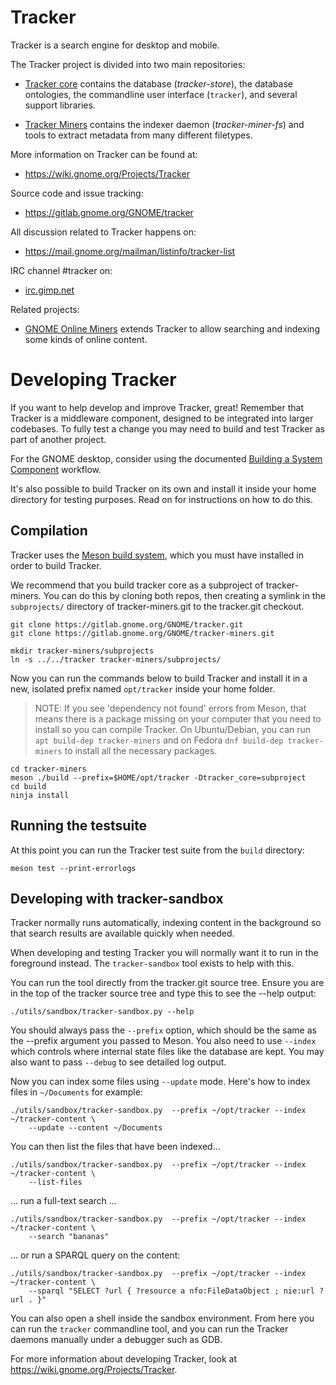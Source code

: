 # Tracker

Tracker is a search engine for desktop and mobile.

The Tracker project is divided into two main repositories:

  * [Tracker core](https://gitlab.gnome.org/GNOME/tracker) contains the database
    (*tracker-store*), the database ontologies, the commandline user
    interface (`tracker`), and several support libraries.

  * [Tracker Miners](https://gitlab.gnome.org/GNOME/tracker-miners) contains
    the indexer daemon (*tracker-miner-fs*) and tools to extract metadata
    from many different filetypes.

More information on Tracker can be found at:

  * <https://wiki.gnome.org/Projects/Tracker>

Source code and issue tracking:

  * <https://gitlab.gnome.org/GNOME/tracker>

All discussion related to Tracker happens on:

  * <https://mail.gnome.org/mailman/listinfo/tracker-list>

IRC channel #tracker on:

  * [irc.gimp.net](irc://irc.gimp.net)

Related projects:

  * [GNOME Online Miners](https://gitlab.gnome.org/GNOME/gnome-online-miners/)
    extends Tracker to allow searching and indexing some kinds of online
    content.

# Developing Tracker

If you want to help develop and improve Tracker, great! Remember that Tracker
is a middleware component, designed to be integrated into larger codebases. To
fully test a change you may need to build and test Tracker as part of another
project.

For the GNOME desktop, consider using the documented [Building a System
Component](https://wiki.gnome.org/Newcomers/BuildSystemComponent) workflow.

It's also possible to build Tracker on its own and install it inside your home
directory for testing purposes.  Read on for instructions on how to do this.

## Compilation

Tracker uses the [Meson build system](http://mesonbuild.com), which you must
have installed in order to build Tracker.

We recommend that you build tracker core as a subproject of tracker-miners.
You can do this by cloning both repos, then creating a symlink in the
`subprojects/` directory of tracker-miners.git to the tracker.git checkout.

    git clone https://gitlab.gnome.org/GNOME/tracker.git
    git clone https://gitlab.gnome.org/GNOME/tracker-miners.git

    mkdir tracker-miners/subprojects
    ln -s ../../tracker tracker-miners/subprojects/

Now you can run the commands below to build Tracker and install it in a
new, isolated prefix named `opt/tracker` inside your home folder.

> NOTE: If you see 'dependency not found' errors from Meson, that means there
> is a package missing on your computer that you need to install so you can
> compile Tracker. On Ubuntu/Debian, you can run `apt build-dep tracker-miners`
> and on Fedora `dnf build-dep tracker-miners` to install all the necessary
> packages.

    cd tracker-miners
    meson ./build --prefix=$HOME/opt/tracker -Dtracker_core=subproject
    cd build
    ninja install

## Running the testsuite

At this point you can run the Tracker test suite from the `build` directory:

    meson test --print-errorlogs

## Developing with tracker-sandbox

Tracker normally runs automatically, indexing content in the background so that
search results are available quickly when needed.

When developing and testing Tracker you will normally want it to run in the
foreground instead. The `tracker-sandbox` tool exists to help with this.

You can run the tool directly from the tracker.git source tree. Ensure you are
in the top of the tracker source tree and type this to see the --help output: 

    ./utils/sandbox/tracker-sandbox.py --help

You should always pass the `--prefix` option, which should be the same as the
--prefix argument you passed to Meson. You also need to use `--index` which
controls where internal state files like the database are kept. You may also
want to pass `--debug` to see detailed log output.

Now you can index some files using `--update` mode. Here's how to index files
in `~/Documents` for example:

    ./utils/sandbox/tracker-sandbox.py  --prefix ~/opt/tracker --index ~/tracker-content \
        --update --content ~/Documents

You can then list the files that have been indexed...

    ./utils/sandbox/tracker-sandbox.py  --prefix ~/opt/tracker --index ~/tracker-content \
        --list-files

... run a full-text search ...

    ./utils/sandbox/tracker-sandbox.py  --prefix ~/opt/tracker --index ~/tracker-content \
        --search "bananas"

... or run a SPARQL query on the content:

    ./utils/sandbox/tracker-sandbox.py  --prefix ~/opt/tracker --index ~/tracker-content \
        --sparql "SELECT ?url { ?resource a nfo:FileDataObject ; nie:url ?url . }"

You can also open a shell inside the sandbox environment. From here you can run
the `tracker` commandline tool, and you can run the Tracker daemons manually
under a debugger such as GDB.

For more information about developing Tracker, look at
https://wiki.gnome.org/Projects/Tracker.
